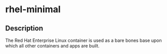 # rhel-minimal

## Description

The Red Hat Enterprise Linux container is used as a bare bones base upon which all other containers and apps are built. 

